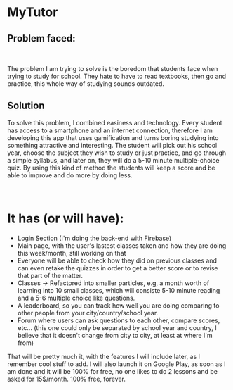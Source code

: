 # MyTutor
<body>

<h2> Problem faced:</h2> <br>
<p> The problem I am trying to solve is the boredom that students face when trying to study for school. They hate to have to  read textbooks, then go and practice, this whole way of studying sounds outdated.</p>
 
  <h2>Solution</h2>
 To solve this problem, I combined easiness and technology. Every student has access to a smartphone and an internet connection, therefore I am developing this app that uses gamification and turns boring studying into something attractive and interesting. 
 The student will pick out his school year, choose the subject they wish to study or just practice, and go through a simple syllabus, and later on, they will do a 5-10 minute multiple-choice quiz. By using this kind of method the students will keep a score and be able to improve and do more by doing less.<br><br><br>
 


 
 # It has (or will have):<br>
* Login Section (I'm doing the back-end with Firebase)<br>
* Main page, with the user's lastest classes taken and how they are doing this week/month, still working on that<br>
* Everyone will be able to check how they did on previous classes and can even retake the quizzes in order to get a better score or to revise that part of the matter.<br>
* Classes -> Refactored into smaller particles, e.g, a month worth of learning into 10 small classes, which will consiste 5-10 minute reading and a 5-6 multiple choice like questions.<br>
* A leaderboard, so you can track how well you are doing comparing to other people from your city/country/school year.<br>
* Forum where users can ask questions to each other, compare scores, etc... (this one could only be separated by school year and country, I believe that it doesn't change from city to city, at least at where I'm from) <br>
 
 
 That will be pretty much it, with the features I will include later, as I remember cool stuff to add. I will also launch it on Google Play, as soon as I am done and it will be 100% for free,
  no one likes to do 2 lessons and be asked for 15$/month. 100% free, forever.
   </body>

